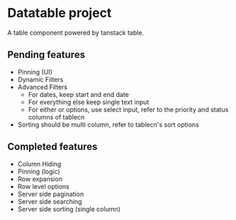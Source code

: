 # Datatable project

A table component powered by tanstack table.

## Pending features

- Pinning (UI)
- Dynamic Filters
- Advanced Filters
  - For dates, keep start and end date
  - For everything else keep single text input
  - For either or options, use select input, refer to the priority and status columns of tablecn
- Sorting should be multi column, refer to tablecn's sort options

## Completed features

- Column Hiding
- Pinning (logic)
- Row expansion
- Row level options
- Server side pagination
- Server side searching
- Server side sorting (single column)
